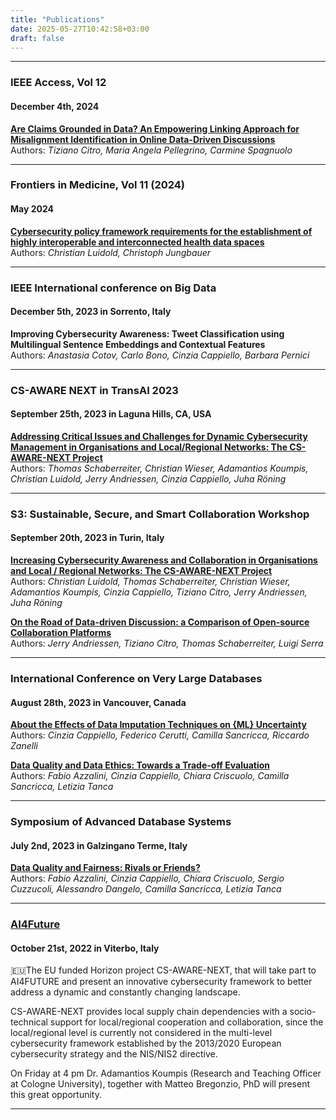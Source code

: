 ```yaml
---
title: "Publications"
date: 2025-05-27T10:42:58+03:00
draft: false
---
```


***

### IEEE Access, Vol 12
#### December 4th, 2024

[**Are Claims Grounded in Data? An Empowering Linking Approach for Misalignment Identification in Online Data-Driven Discussions**](https://doi.org/10.1109/ACCESS.2024.3511039)  
Authors: _Tiziano Citro, Maria Angela Pellegrino, Carmine Spagnuolo_ 

***

### Frontiers in Medicine, Vol 11 (2024)
####  May 2024


[**Cybersecurity policy framework requirements for the establishment of highly interoperable and interconnected health data spaces**](https://doi.org/10.3389/fmed.2024.1379852)  
Authors: _Christian Luidold, Christoph Jungbauer_

***

### IEEE International conference on Big Data
#### December 5th, 2023 in Sorrento, Italy


**Improving Cybersecurity Awareness: Tweet Classification using Multilingual Sentence Embeddings and Contextual Features**  
Authors: _Anastasia Cotov, Carlo Bono, Cinzia Cappiello, Barbara Pernici_

***

### CS-AWARE NEXT in TransAI 2023
####  September 25th, 2023 in Laguna Hills, CA, USA


[**Addressing Critical Issues and Challenges for Dynamic Cybersecurity Management in Organisations and Local/Regional Networks: The CS-AWARE-NEXT Project**](https://doi.org/10.1109/TransAI60598.2023.00016)  
Authors: _Thomas Schaberreiter, Christian Wieser, Adamantios Koumpis, Christian Luidold, Jerry Andriessen, Cinzia Cappiello, Juha Röning_

***

### S3: Sustainable, Secure, and Smart Collaboration Workshop
#### September 20th, 2023 in Turin, Italy


[**Increasing Cybersecurity Awareness and Collaboration in Organisations and Local / Regional Networks: The CS-AWARE-NEXT Project**](https://ceur-ws.org/Vol-3574/paper_5.pdf)  
Authors: _Christian Luidold, Thomas Schaberreiter, Christian Wieser, Adamantios Koumpis, Cinzia Cappiello, Tiziano Citro, Jerry Andriessen, Juha Röning_

[**On the Road of Data-driven Discussion: a Comparison of Open-source Collaboration Platforms**](https://ceur-ws.org/Vol-3574/paper_4.pdf)  
Authors: _Jerry Andriessen, Tiziano Citro, Thomas Schaberreiter, Luigi Serra_

***

### International Conference on Very Large Databases
#### August 28th, 2023 in Vancouver, Canada


[**About the Effects of Data Imputation Techniques on {ML} Uncertainty**](https://ceur-ws.org/Vol-3462/QDB2.pdf)  
Authors: _Cinzia Cappiello, Federico Cerutti, Camilla Sancricca, Riccardo Zanelli_

[**Data Quality and Data Ethics: Towards a Trade-off Evaluation**](https://ceur-ws.org/Vol-3462/QDB1.pdf)  
Authors: _Fabio Azzalini, Cinzia Cappiello, Chiara Criscuolo, Camilla Sancricca, Letizia Tanca_

***

### Symposium of Advanced Database Systems
#### July 2nd, 2023 in Galzingano Terme, Italy


[**Data Quality and Fairness: Rivals or Friends?**](https://ceur-ws.org/Vol-3478/paper68.pdf)  
Authors: _Fabio Azzalini, Cinzia Cappiello, Chiara Criscuolo, Sergio Cuzzucoli, Alessandro Dangelo, Camilla Sancricca, Letizia Tanca_

***

### [AI4Future](https://datrixgroup.com/ai4future/)
#### October 21st, 2022 in Viterbo, Italy


🇪🇺The EU funded Horizon project CS-AWARE-NEXT, that will take part to AI4FUTURE and present an innovative cybersecurity framework to better address a dynamic and constantly changing landscape.

CS-AWARE-NEXT provides local supply chain dependencies with a socio-technical support for local/regional cooperation and collaboration, since the local/regional level is currently not considered in the multi-level cybersecurity framework established by the 2013/2020 European cybersecurity strategy and the NIS/NIS2 directive.

On Friday at 4 pm Dr. Adamantios Koumpis (Research and Teaching Officer at Cologne University), together with Matteo Bregonzio, PhD will present this great opportunity.
 
***  
